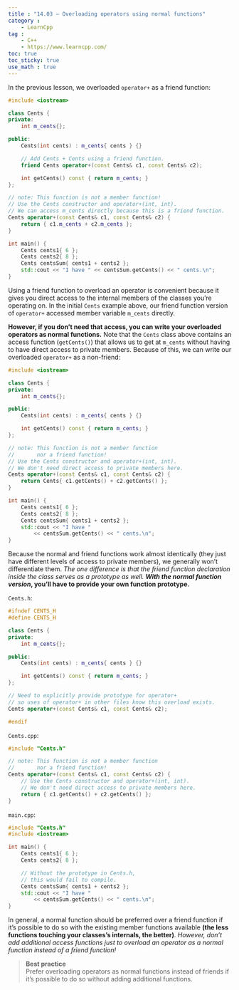 ```yaml
---
title : "14.03 — Overloading operators using normal functions"
category :
    - LearnCpp
tag : 
    - C++
    - https://www.learncpp.com/
toc: true  
toc_sticky: true 
use_math : true
---
```



In the previous lesson, we overloaded `operator+` as a friend function:

```c++
#include <iostream>

class Cents {
private:
    int m_cents{};

public:
    Cents(int cents) : m_cents{ cents } {}

    // Add Cents + Cents using a friend function.
    friend Cents operator+(const Cents& c1, const Cents& c2);

    int getCents() const { return m_cents; }
};

// note: This function is not a member function!
// Use the Cents constructor and operator+(int, int).
// We can access m_cents directly because this is a friend function.
Cents operator+(const Cents& c1, const Cents& c2) {
    return { c1.m_cents + c2.m_cents };
}

int main() {
    Cents cents1{ 6 };
    Cents cents2{ 8 };
    Cents centsSum{ cents1 + cents2 };
    std::cout << "I have " << centsSum.getCents() << " cents.\n";
}
```

Using a friend function to overload an operator is convenient because it gives you direct access to the internal members of the classes you’re operating on. In the initial `Cents` example above, our friend function version of `operator+` accessed member variable `m_cents` directly.

**However, if you don’t need that access, you can write your overloaded operators as normal functions.** Note that the `Cents` class above contains an access function (`getCents()`) that allows us to get at `m_cents` without having to have direct access to private members. Because of this, we can write our overloaded `operator+` as a non-friend:

```c++
#include <iostream>

class Cents {
private:
    int m_cents{};

public:
    Cents(int cents) : m_cents{ cents } {}

    int getCents() const { return m_cents; }
};

// note: This function is not a member function 
//       nor a friend function!
// Use the Cents constructor and operator+(int, int).
// We don't need direct access to private members here.
Cents operator+(const Cents& c1, const Cents& c2) {
    return Cents{ c1.getCents() + c2.getCents() };
}

int main() {
    Cents cents1{ 6 };
    Cents cents2{ 8 };
    Cents centsSum{ cents1 + cents2 };
    std::cout << "I have "
        << centsSum.getCents() << " cents.\n";
}
```

Because the normal and friend functions work almost identically (they just have different levels of access to private members), we generally won’t differentiate them. *The one difference is that the friend function declaration inside the class serves as a prototype as well.* ***With the normal function version*, you’ll have to provide your own function prototype.**

`Cents.h`:

```c++
#ifndef CENTS_H
#define CENTS_H

class Cents {
private:
    int m_cents{};

public:
    Cents(int cents) : m_cents{ cents } {}

    int getCents() const { return m_cents; }
};

// Need to explicitly provide prototype for operator+
// so uses of operator+ in other files know this overload exists.
Cents operator+(const Cents& c1, const Cents& c2);

#endif
```

`Cents.cpp`:

```c++
#include "Cents.h"

// note: This function is not a member function 
//       nor a friend function!
Cents operator+(const Cents& c1, const Cents& c2) {
    // Use the Cents constructor and operator+(int, int).
    // We don't need direct access to private members here.
    return { c1.getCents() + c2.getCents() };
}
```

`main.cpp`:

```c++
#include "Cents.h"
#include <iostream>

int main() {
    Cents cents1{ 6 };
    Cents cents2{ 8 };

    // Without the prototype in Cents.h, 
    // this would fail to compile.
    Cents centsSum{ cents1 + cents2 }; 
    std::cout << "I have " 
        << centsSum.getCents() << " cents.\n";
}
```

In general, a normal function should be preferred over a friend function if it’s possible to do so with the existing member functions available **(the less functions touching your classes’s internals, the better)**. *However, don’t add additional access functions just to overload an operator as a normal function instead of a friend function!*

>**Best practice**  
Prefer overloading operators as normal functions instead of friends if it’s possible to do so without adding additional functions.